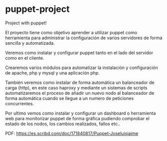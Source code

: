 puppet-project
==============

Project with puppet!

El proyecto tiene como objetivo aprender a utilizar puppet como
herramienta para administrar la configuración de varios servidores de
forma sencilla y automatizada.

Veremos como instalar y configurar puppet tanto en el lado del servidor
como en el cliente.

Crearemos varios módulos para automatizar la instalación y
configuración de apache, php y mysql y una aplicación php.

También veremos como instalar de forma automática un balanceador de
carga (http), en este caso haproxy y mediante un sistemas de scripts
automatizaremos el proceso de añadir un nuevo nodo al balanceador de
forma automática cuando se llegue a un numero de peticiones concurrentes.

Por ultimo vemos como instalar y configurar un dashboard o herramienta
web para monitorizar puppet de forma gráfica pudiendo comprobar el
estado de los nodos, los cambios realizados, fallos etc..


PDF: https://es.scribd.com/doc/171840817/Puppet-Joseluisjaime
